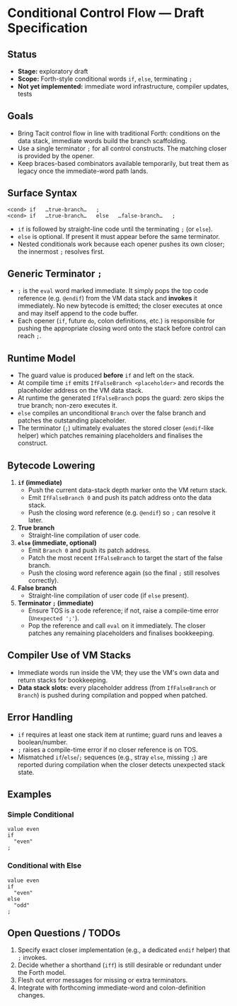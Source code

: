 # Conditional Control Flow — Draft Specification

## Status
- **Stage:** exploratory draft
- **Scope:** Forth-style conditional words `if`, `else`, terminating `;`
- **Not yet implemented:** immediate word infrastructure, compiler updates, tests

## Goals
- Bring Tacit control flow in line with traditional Forth: conditions on the data stack, immediate words build the branch scaffolding.
- Use a single terminator `;` for all control constructs. The matching closer is provided by the opener.
- Keep braces-based combinators available temporarily, but treat them as legacy once the immediate-word path lands.

## Surface Syntax
```
<cond> if   …true-branch…   ;
<cond> if   …true-branch…   else   …false-branch…   ;
```
- `if` is followed by straight-line code until the terminating `;` (or `else`).
- `else` is optional. If present it must appear before the same terminator.
- Nested conditionals work because each opener pushes its own closer; the innermost `;` resolves first.

## Generic Terminator `;`
- `;` is the `eval` word marked immediate. It simply pops the top code reference (e.g. `@endif`) from the VM data stack and **invokes** it immediately. No new bytecode is emitted; the closer executes at once and may itself append to the code buffer.
- Each opener (`if`, future `do`, colon definitions, etc.) is responsible for pushing the appropriate closing word onto the stack before control can reach `;`.

## Runtime Model
- The guard value is produced **before** `if` and left on the stack.
- At compile time `if` emits `IfFalseBranch <placeholder>` and records the placeholder address on the VM data stack.
- At runtime the generated `IfFalseBranch` pops the guard: zero skips the true branch; non-zero executes it.
- `else` compiles an unconditional `Branch` over the false branch and patches the outstanding placeholder.
- The terminator (`;`) ultimately evaluates the stored closer (`endif`-like helper) which patches remaining placeholders and finalises the construct.

## Bytecode Lowering
1. **`if` (immediate)**
   - Push the current data-stack depth marker onto the VM return stack.
   - Emit `IfFalseBranch 0` and push its patch address onto the data stack.
   - Push the closing word reference (e.g. `@endif`) so `;` can resolve it later.
2. **True branch**
   - Straight-line compilation of user code.
3. **`else` (immediate, optional)**
   - Emit `Branch 0` and push its patch address.
   - Patch the most recent `IfFalseBranch` to target the start of the false branch.
   - Push the closing word reference again (so the final `;` still resolves correctly).
4. **False branch**
   - Straight-line compilation of user code (if `else` present).
5. **Terminator `;` (immediate)**
   - Ensure TOS is a code reference; if not, raise a compile-time error (`Unexpected ';'`).
   - Pop the reference and call `eval` on it immediately. The closer patches any remaining placeholders and finalises bookkeeping.

## Compiler Use of VM Stacks
- Immediate words run inside the VM; they use the VM's own data and return stacks for bookkeeping.
- **Data stack slots:** every placeholder address (from `IfFalseBranch` or `Branch`) is pushed during compilation and popped when patched.

## Error Handling
- `if` requires at least one stack item at runtime; guard runs and leaves a boolean/number.
- `;` raises a compile-time error if no closer reference is on TOS.
- Mismatched `if`/`else`/`;` sequences (e.g., stray `else`, missing `;`) are reported during compilation when the closer detects unexpected stack state.

## Examples
### Simple Conditional
```
value even
if
  "even"
;
```

### Conditional with Else
```
value even
if
  "even"
else
  "odd"
;
```

## Open Questions / TODOs
1. Specify exact closer implementation (e.g., a dedicated `endif` helper) that `;` invokes.
2. Decide whether a shorthand (`iff`) is still desirable or redundant under the Forth model.
3. Flesh out error messages for missing or extra terminators.
4. Integrate with forthcoming immediate-word and colon-definition changes.
